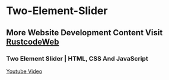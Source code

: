 # Two-Element-Slider

## More Website Development Content Visit [RustcodeWeb](https://www.rustcodeweb.com/)

### Two Element Slider | HTML, CSS And JavaScript
[Youtube Video](https://youtu.be/AyKNozCdd20)
